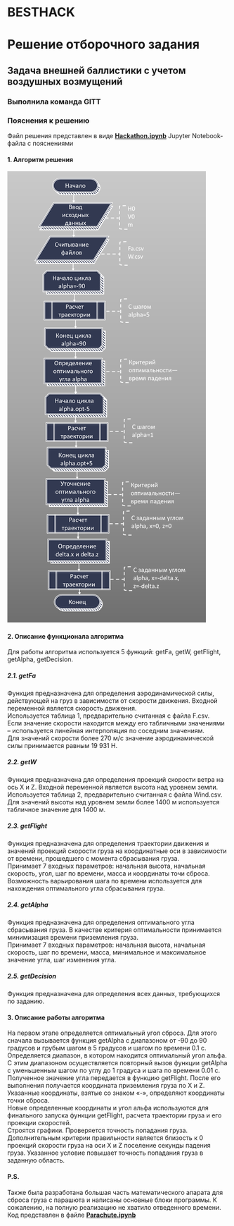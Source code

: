 # BESTHACK
# Решение отборочного задания
## Задача внешней баллистики с учетом воздушных возмущений
### Выполнила команда GITT

### Пояснения к решению
Файл решения представлен в виде [**Hackathon.ipynb**](https://github.com/GeorgBell/BESTHACK/blob/master/Программа/Hackathon.ipynb) Jupyter Notebook-файла с пояснениями
#### 1. Алгоритм решения
![alt text](https://github.com/GeorgBell/BESTHACK/blob/master/Программа/Pics/Algorithm.png)

#### 2. Описание функционала алгоритма
Для работы алгоритма используется 5 функций: getFa, getW, getFlight, getAlpha, getDecision.

##### 2.1. getFa
Функция предназначена для определения аэродинамической силы, действующей на груз в зависимости от скорости движения. Входной переменной является скорость движения.  
Используется таблица 1, предварительно считанная с файла F.csv.  
Если значение скорости находится между его табличными значениями – используется линейная интерполяция по соседним значениям.  
Для значений скорости более 270 м/с значение аэродинамической силы принимается равным 19 931 Н.  

##### 2.2. getW
Функция предназначена для определения проекций скорости ветра на ось X и Z. Входной переменной является высота над уровнем земли.  
Используется таблица 2, предварительно считанная с файла Wind.csv.  
Для значений высоты над уровнем земли более 1400 м используется табличное значение для 1400 м.  

##### 2.3. getFlight
Функция предназначена для определения траектории движения и значений проекций скорости груза на координатные оси в зависимости от времени, прошедшего с момента сбрасывания груза.  
Принимает 7 входных параметров: начальная высота, начальная скорость, угол, шаг по времени, масса и координаты точи сброса.  
Возможность варьирования шага по времени используется для нахождения оптимального угла сбрасывания груза.  

##### 2.4. getAlpha
Функция предназначена для определения оптимального угла сбрасывания груза. В качестве критерия оптимальности принимается минимизация времени приземления груза.  
Принимает 7 входных параметров: начальная высота, начальная скорость, шаг по времени, масса, минимальное и максимальное значение угла, шаг изменения угла.  

##### 2.5. getDecision
Функция предназначена для определения всех данных, требующихся по заданию.

#### 3. Описание работы алгоритма
На первом этапе определяется оптимальный угол сброса. Для этого сначала вызывается функция getAlpha с диапазоном от -90 до 90 градусов и грубым шагом в 5 градусов и шагом по времени 0.1 с. Определяется диапазон, в котором находится оптимальный угол альфа. С этим диапазоном осуществляется повторный вызов функции getAlpha с уменьшенным шагом по углу до 1 градуса и шага по времени 0.01 с.  
Полученное значение угла передается в функцию getFlight. После его выполнения получается координата приземления груза по X и Z. Указанные координаты, взятые со знаком «-», определяют координаты точки сброса.  
Новые определенные координаты и угол альфа используются для финального запуска функции getFlight, расчета траектории груза и его проекции скоростей.  
Строятся графики. Проверяется точность попадания груза.  
Дополнительным критерии правильности является близость к 0 проекций скорости груза на оси X и Z поселение секунды падения груза. Указанное условие повышает точность попадания груза в заданную область.  

#### P.S.
Также была разработана большая часть математического апарата для сброса груза с парашюта и написаны основные блоки программы. К сожалению, на полную реализацию не хватило отведенного времени. Код представлен в файле [**Parachute.ipynb**](https://github.com/GeorgBell/BESTHACK/blob/master/Addon_parachute/Parachute.ipynb) 
